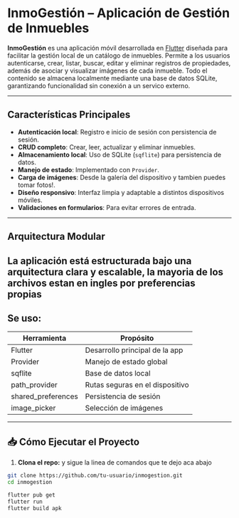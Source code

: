 #  InmoGestión – Aplicación de Gestión de Inmuebles

**InmoGestión** es una aplicación móvil desarrollada en [Flutter](https://flutter.dev/ ) diseñada para facilitar la gestión local de un catálogo de inmuebles. Permite a los usuarios autenticarse, crear, listar, buscar, editar y eliminar registros de propiedades, además de asociar y visualizar imágenes de cada inmueble. Todo el contenido se almacena localmente mediante una base de datos SQLite, garantizando funcionalidad sin conexión a un servico externo.

---
## Características Principales

-  **Autenticación local**: Registro e inicio de sesión con persistencia de sesión.
-  **CRUD completo**: Crear, leer, actualizar y eliminar inmuebles.
-  **Almacenamiento local**: Uso de SQLite (`sqflite`) para persistencia de datos.
-  **Manejo de estado**: Implementado con `Provider`.
-  **Carga de imágenes**: Desde la galería del dispositivo y tambien puedes tomar fotos!.
-  **Diseño responsivo**: Interfaz limpia y adaptable a distintos dispositivos móviles.
-  **Validaciones en formularios**: Para evitar errores de entrada.

---

## Arquitectura Modular

La aplicación está estructurada bajo una arquitectura clara y escalable, la mayoria de los archivos estan en ingles por preferencias propias
---

##  Se uso:

| Herramienta             | Propósito                             |
|------------------------|----------------------------------------|
| Flutter                | Desarrollo principal de la app             |
| Provider               | Manejo de estado global                |
| sqflite                | Base de datos local                    |
| path_provider          | Rutas seguras en el dispositivo        |
| shared_preferences     | Persistencia de sesión                 |
| image_picker           | Selección de imágenes                  |

---

## 📥 Cómo Ejecutar el Proyecto

1. **Clona el repo:**
   y sigue la linea de comandos que te dejo aca abajo

```bash
git clone https://github.com/tu-usuario/inmogestion.git 
cd inmogestion

flutter pub get
flutter run
flutter build apk
